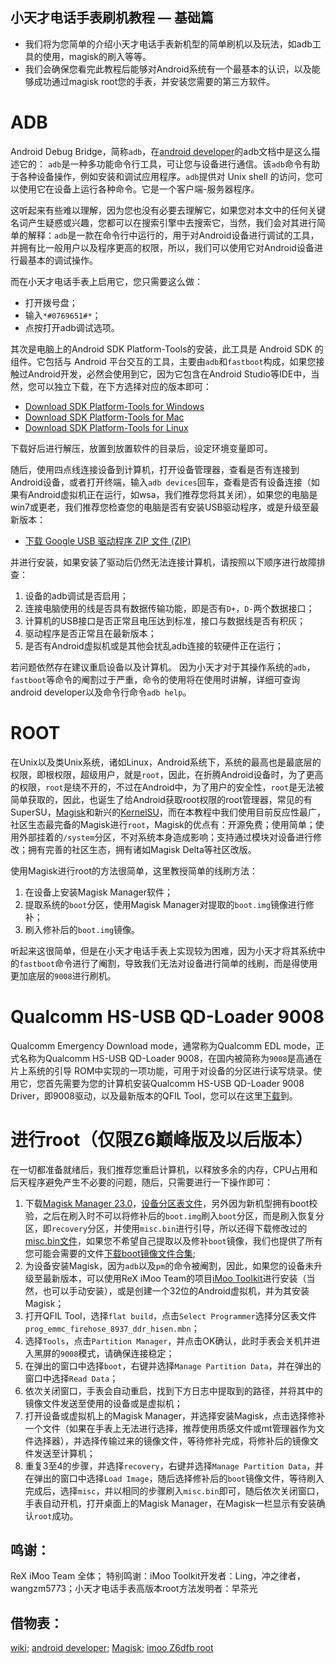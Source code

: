 ## 小天才电话手表刷机教程 — 基础篇
- 我们将为您简单的介绍小天才电话手表新机型的简单刷机以及玩法，如adb工具的使用，magisk的刷入等等。
- 我们会确保您看完此教程后能够对Android系统有一个最基本的认识，以及能够成功通过magisk root您的手表，并安装您需要的第三方软件。

# ADB
Android Debug Bridge，简称`adb`，在[android developer](https://developer.android.com/)的adb文档中是这么描述它的：
`adb`是一种多功能命令行工具，可让您与设备进行通信。该`adb`命令有助于各种设备操作，例如安装和调试应用程序。`adb`提供对 Unix shell 的访问，您可以使用它在设备上运行各种命令。它是一个客户端-服务器程序。

这听起来有些难以理解，因为您也没有必要去理解它，如果您对本文中的任何关键名词产生疑惑或兴趣，您都可以在搜索引擎中去搜索它，当然，我们会对其进行简单的解释：`adb`是一款在命令行中运行的，用于对Android设备进行调试的工具，并拥有比一般用户以及程序更高的权限，所以，我们可以使用它对Android设备进行最基本的调试操作。

而在小天才电话手表上启用它，您只需要这么做：
 - 打开拨号盘；
 - 输入`*#0769651#*`；
 - 点按打开adb调试选项。

其次是电脑上的Android SDK Platform-Tools的安装，此工具是 Android SDK 的组件。它包括与 Android 平台交互的工具，主要由`adb`和`fastboot`构成，如果您接触过Android开发，必然会使用到它，因为它包含在Android Studio等IDE中，当然，您可以独立下载，在下方选择对应的版本即可：
 - [Download SDK Platform-Tools for Windows](https://dl.google.com/android/repository/platform-tools-latest-windows.zip)
 - [Download SDK Platform-Tools for Mac](https://dl.google.com/android/repository/platform-tools-latest-darwin.zip)
 - [Download SDK Platform-Tools for Linux](https://dl.google.com/android/repository/platform-tools-latest-linux.zip)

下载好后进行解压，放置到放置软件的目录后，设定环境变量即可。

随后，使用四点线连接设备到计算机，打开设备管理器，查看是否有连接到Android设备，或者打开终端，输入`adb devices`回车，查看是否有设备连接（如果有Android虚拟机正在运行，如wsa，我们推荐您将其关闭），如果您的电脑是win7或更老，我们推荐您检查您的电脑是否有安装USB驱动程序，或是升级至最新版本：
 - [下载 Google USB 驱动程序 ZIP 文件 (ZIP)](https://dl.google.com/android/repository/usb_driver_r13-windows.zip)

并进行安装，如果安装了驱动后仍然无法连接计算机，请按照以下顺序进行故障排查：
 1. 设备的adb调试是否启用；
 2. 连接电脑使用的线是否具有数据传输功能，即是否有`D+`，`D-`两个数据接口；
 3. 计算机的USB接口是否正常且电压达到标准，接口与数据线是否有积灰；
 4. 驱动程序是否正常且在最新版本；
 5. 是否有Android虚拟机或是其他会扰乱adb连接的软硬件正在运行；

若问题依然存在建议重启设备以及计算机。
因为小天才对于其操作系统的`adb`，`fastboot`等命令的阉割过于严重，命令的使用将在使用时讲解，详细可查询android developer以及命令行命令`adb help`。

# ROOT
在Unix以及类Unix系统，诸如Linux，Android系统下，系统的最高也是最底层的权限，即根权限，超级用户，就是`root`，因此，在折腾Android设备时，为了更高的权限，`root`是绕不开的，不过在Android中，为了用户的安全性，`root`是无法被简单获取的，因此，也诞生了给Android获取root权限的root管理器，常见的有SuperSU，[Magisk](https://github.com/topjohnwu/Magisk)和新兴的[KernelSU](https://kernelsu.org/)，而在本教程中我们使用目前反应性最广，社区生态最完备的Magisk进行`root`，Magisk的优点有：开源免费；使用简单；使用外部挂着的`/system`分区，不对系统本身造成影响；支持通过模块对设备进行修改；拥有完善的社区生态，拥有诸如Magisk Delta等社区改版。

使用Magisk进行root的方法很简单，这里教授简单的线刷方法：
 1. 在设备上安装Magisk Manager软件；
 2. 提取系统的`boot`分区，使用Magisk Manager对提取的`boot.img`镜像进行修补；
 3. 刷入修补后的`boot.img`镜像。

听起来这很简单，但是在小天才电话手表上实现较为困难，因为小天才将其系统中的`fastboot`命令进行了阉割，导致我们无法对设备进行简单的线刷，而是得使用更加底层的`9008`进行刷机。

# Qualcomm HS-USB QD-Loader 9008
Qualcomm Emergency Download mode，通常称为Qualcomm EDL mode，正式名称为Qualcomm HS-USB QD-Loader 9008，在国内被简称为`9008`是高通在片上系统的引导 ROM中实现的一项功能，可用于对设备的分区进行读写烧录。使用它，您首先需要为您的计算机安装Qualcomm HS-USB QD-Loader 9008 Driver，即9008驱动，以及最新版本的QFIL Tool，您可以在这里[下载](https://qfiltool.com/)到。

# 进行root（仅限Z6巅峰版及以后版本）
在一切都准备就绪后，我们推荐您重启计算机，以释放多余的内存，CPU占用和后天程序避免产生不必要的问题，随后，只需要进行一下操作即可：
 1. 下载[Magisk Manager 23.0](https://github.com/topjohnwu/Magisk/releases/download/v23.0/Magisk-v23.0.apk)，[设备分区表文件](https://github.com/ReX-iMoo-Team/imoo_Z6dfb_root/blob/main/prog_emmc_firehose_8937_ddr_hisen.mbn)，另外因为新机型拥有boot校验，之后在刷入时不可以将修补后的`boot.img`刷入`boot`分区，而是刷入恢复分区，即`recovery`分区，并使用`misc.bin`进行引导，所以还得下载修改过的[misc.bin文件](https://github.com/ReX-iMoo-Team/imoo_Z6dfb_root/blob/main/misc/misc.bin)，如果您不希望自己提取以及修补`boot`镜像，我们也提供了所有您可能会需要的文件[下载boot镜像文件合集](https://github.com/ReX-iMoo-Team/imoo_Z6dfb_root/releases/download/1.0/iMoo.z6dfb-z8snb.tar.xz);
 2. 为设备安装Magisk，因为`adb`以及`pm`的命令被阉割，因此，如果您的设备未升级至最新版本，可以使用ReX iMoo Team的项目[iMoo Toolkit](https://github.com/ReX-iMoo-Team/iMoo-Toolkit)进行安装（当然，也可以手动安装），或是创建一个32位的Android虚拟机，并为其安装Magisk；
 3. 打开QFIL Tool，选择`flat build`，点击`Select Programmer`选择分区表文件`prog_emmc_firehose_8937_ddr_hisen.mbn`；
 4. 选择`Tools`，点击`Partition Manager`，并点击OK确认，此时手表会关机并进入黑屏的`9008`模式，请确保连接稳定；
 5. 在弹出的窗口中选择`boot`，右键并选择`Manage Partition Data`，并在弹出的窗口中选择`Read Data`；
 6. 依次关闭窗口，手表会自动重启，找到下方日志中提取到的路径，并将其中的镜像文件发送至使用的设备或是虚拟机；
 7. 打开设备或虚拟机上的Magisk Manager，并选择安装Magisk，点击选择修补一个文件（如果在手表上无法进行选择，推荐使用质感文件或mt管理器作为文件选择器），并选择传输过来的镜像文件，等待修补完成，将修补后的镜像文件发送至计算机；
 8. 重复3至4的步骤，并选择`recovery`，右键并选择`Manage Partition Data`，并在弹出的窗口中选择`Load Image`，随后选择修补后的`boot`镜像文件，等待刷入完成后，选择`misc`，并以相同的步骤刷入`misc.bin`即可，随后依次关闭窗口，手表自动开机，打开桌面上的Magisk Manager，在Magisk一栏显示有安装确认`root`成功。

## 鸣谢：
ReX iMoo Team 全体；
特别鸣谢：iMoo Toolkit开发者：Ling，冲之律者，wangzm5773；小天才电话手表高版本root方法发明者：早茶光

## 借物表：
[wiki](https://en.wikipedia.org/wiki/Wiki);
[android developer](https://developer.android.com/);
[Magisk](https://github.com/topjohnwu/Magisk);
[imoo Z6dfb root](https://github.com/ReX-iMoo-Team/imoo_Z6dfb_root)
